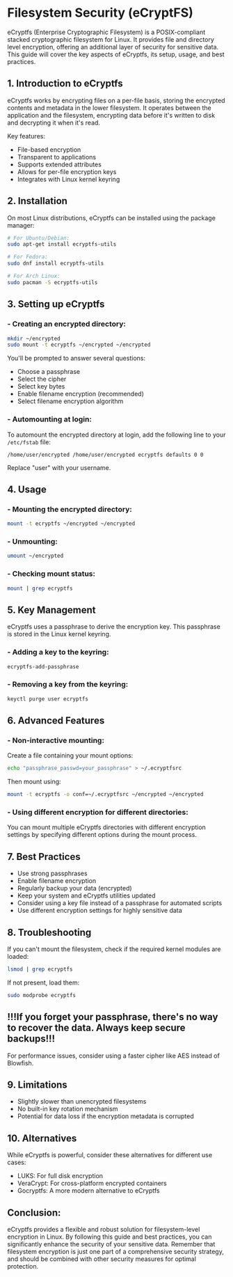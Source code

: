 # Filesystem Security (eCryptFS)

eCryptfs (Enterprise Cryptographic Filesystem) is a POSIX-compliant stacked cryptographic filesystem for Linux. It provides file and directory level encryption, offering an additional layer of security for sensitive data. This guide will cover the key aspects of eCryptfs, its setup, usage, and best practices.

## 1. Introduction to eCryptfs

eCryptfs works by encrypting files on a per-file basis, storing the encrypted contents and metadata in the lower filesystem. It operates between the application and the filesystem, encrypting data before it's written to disk and decrypting it when it's read.

Key features:
- File-based encryption
- Transparent to applications
- Supports extended attributes
- Allows for per-file encryption keys
- Integrates with Linux kernel keyring

## 2. Installation

On most Linux distributions, eCryptfs can be installed using the package manager:

```bash
# For Ubuntu/Debian:
sudo apt-get install ecryptfs-utils
```
```bash
# For Fedora:
sudo dnf install ecryptfs-utils
```
```bash
# For Arch Linux:
sudo pacman -S ecryptfs-utils
```

## 3. Setting up eCryptfs

### - Creating an encrypted directory:

```bash
mkdir ~/encrypted
sudo mount -t ecryptfs ~/encrypted ~/encrypted
```

You'll be prompted to answer several questions:
- Choose a passphrase
- Select the cipher
- Select key bytes
- Enable filename encryption (recommended)
- Select filename encryption algorithm

### - Automounting at login:

To automount the encrypted directory at login, add the following line to your `/etc/fstab` file:

```
/home/user/encrypted /home/user/encrypted ecryptfs defaults 0 0
```

Replace "user" with your username.

## 4. Usage

### - Mounting the encrypted directory:

```bash
mount -t ecryptfs ~/encrypted ~/encrypted
```

### - Unmounting:

```bash
umount ~/encrypted
```

### - Checking mount status:

```bash
mount | grep ecryptfs
```

## 5. Key Management

eCryptfs uses a passphrase to derive the encryption key. This passphrase is stored in the Linux kernel keyring.

### - Adding a key to the keyring:

```bash
ecryptfs-add-passphrase
```

### - Removing a key from the keyring:

```bash
keyctl purge user ecryptfs
```

## 6. Advanced Features

### - Non-interactive mounting:

Create a file containing your mount options:

```bash
echo "passphrase_passwd=your_passphrase" > ~/.ecryptfsrc
```

Then mount using:

```bash
mount -t ecryptfs -o conf=~/.ecryptfsrc ~/encrypted ~/encrypted
```

### - Using different encryption for different directories:

You can mount multiple eCryptfs directories with different encryption settings by specifying different options during the mount process.

## 7. Best Practices

- Use strong passphrases
- Enable filename encryption
- Regularly backup your data (encrypted)
- Keep your system and eCryptfs utilities updated
- Consider using a key file instead of a passphrase for automated scripts
- Use different encryption settings for highly sensitive data

## 8. Troubleshooting

If you can't mount the filesystem, check if the required kernel modules are loaded:

```bash
lsmod | grep ecryptfs
```

If not present, load them:

```bash
sudo modprobe ecryptfs
```

## !!!If you forget your passphrase, there's no way to recover the data. Always keep secure backups!!!

For performance issues, consider using a faster cipher like AES instead of Blowfish.

## 9. Limitations

- Slightly slower than unencrypted filesystems
- No built-in key rotation mechanism
- Potential for data loss if the encryption metadata is corrupted

## 10. Alternatives

While eCryptfs is powerful, consider these alternatives for different use cases:
- LUKS: For full disk encryption
- VeraCrypt: For cross-platform encrypted containers
- Gocryptfs: A more modern alternative to eCryptfs

## Conclusion:

eCryptfs provides a flexible and robust solution for filesystem-level encryption in Linux. By following this guide and best practices, you can significantly enhance the security of your sensitive data. Remember that filesystem encryption is just one part of a comprehensive security strategy, and should be combined with other security measures for optimal protection.
